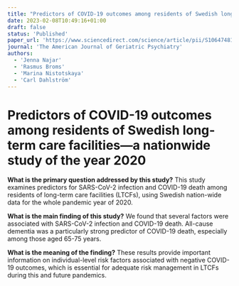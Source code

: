 ```yaml
---
title: "Predictors of COVID-19 outcomes among residents of Swedish long-term care facilities—a nationwide study of the year 2020"
date: 2023-02-08T10:49:16+01:00
draft: false
status: 'Published'
paper_url: 'https://www.sciencedirect.com/science/article/pii/S1064748123001616'
journal: 'The American Journal of Geriatric Psychiatry'
authors:
  - 'Jenna Najar'
  - 'Rasmus Broms'
  - 'Marina Nistotskaya'
  - 'Carl Dahlström'
---
```


# Predictors of COVID-19 outcomes among residents of Swedish long-term care facilities—a nationwide study of the year 2020

**What is the primary question addressed by this study?** This study examines predictors for SARS-CoV-2 infection and COVID-19 death among residents of long-term care facilities (LTCFs), using Swedish nation-wide data for the whole pandemic year of 2020.

**What is the main finding of this study?** We found that several factors were associated with SARS-CoV-2 infection and COVID-19 death. All-cause dementia was a particularly strong predictor of COVID-19 death, especially among those aged 65-75 years.

**What is the meaning of the finding?** These results provide important information on individual-level risk factors associated with negative COVID-19 outcomes, which is essential for adequate risk management in LTCFs during this and future pandemics.